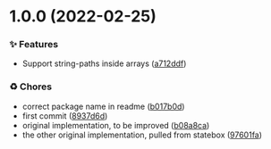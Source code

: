 # 1.0.0 (2022-02-25)


### ✨ Features

* Support string-paths inside arrays ([a712ddf](https://github.com/wmfs/json-path-input-resolver/commit/a712ddf5cc41d799eccae2c18195382d99de8985))


### ♻️ Chores

* correct package name in readme ([b017b0d](https://github.com/wmfs/json-path-input-resolver/commit/b017b0de7cfd5c68e19e682c67e8987d6eaeb2e0))
* first commit ([8937d6d](https://github.com/wmfs/json-path-input-resolver/commit/8937d6d624ce4b43b1645da378c76987dfb20d1f))
* original implementation, to be improved ([b08a8ca](https://github.com/wmfs/json-path-input-resolver/commit/b08a8ca97a1b59dfd3a261363453bc34bb3ccc3c))
* the other original implementation, pulled from statebox ([97601fa](https://github.com/wmfs/json-path-input-resolver/commit/97601fa53a0c33564af014e4a6684597d5104a55))
